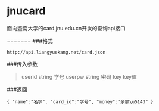 jnucard
=======

面向暨南大学的card.jnu.edu.cn开发的查询api接口

=======
###格式

`http://api.liangyuekang.net/card.json`

###传入参数

>userid string 学号
>userpw string 密码
>key key值

###返回

`{
    "name":"名字",
    "card_id":"学号",
    "money":"余额\u5143"
  }`


